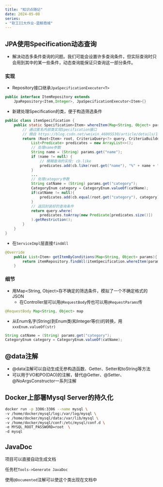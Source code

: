 ```yaml
---
title: "知识点随记"
date: 2024-05-08
series: 
- "软工II大作业-蓝鲸商城"
---
```


## JPA使用Specification动态查询

- 解决动态多条件查询的问题。我们可能会设置许多查询条件，但实际查询时只会用到其中的某一些条件，动态查询能保证只查询这一部分条件。

### 实现

- Repository接口继承`JpaSpecificationExecuter<T>`

```java
public interface ItemRepository extends 
    JpaRepository<Item,Integer>, JpaSpecificationExecutor<Item>{}
```

- 新建处理Specification的类，便于构造筛选条件

```java
public class itemSpecification {
    public static Specification<Item> whereItem(Map<String, Object> params) {
        // 通过匿名内部类实现Specification接口
        // 摘自 https://blog.csdn.net/weixin_46005530/article/details/132626158
        return (Root<Item> root, CriteriaQuery<?> query, CriteriaBuilder cb) -> {
            List<Predicate> predicates = new ArrayList<>();
            // 处理name参数
            String name = (String) params.get("name");
            if (name != null) {
                // 模糊查询的实现: cb.like
                predicates.add(cb.like(root.get("name"), "%" + name + "%"));
            }
            ...
            // 处理category参数
            String catName = (String) params.get("category");
            CategoryEnum category = CategoryEnum.valueOf(catName);
            if(catName != null){
                predicates.add(cb.equal(root.get("category"), category));
            }
            // 返回封装好的查询条件
            return query.where(
                predicates.toArray(new Predicate[predicates.size()])
            ).getRestriction();
        }
    }
}
```

- 在`ServiceImpl`层直接`findAll`

```java
@Override
    public List<Item> getItemByConditions(Map<String, Object> params){
        return itemRepository.findAll(itemSpecification.whereItem(params));
    }
```

### 细节

- 用Map<String, Object>存不确定的筛选条件，模拟了一个不确定格式的JSON
    - 在Controller层可以用`@RequestBody`传也可以用`@RequestParams`传

```java
@RequestBody Map<String, Object> map
```

- 从Enum名字(String)到Enum类(和Integer等价)的转换，用`xxxEnum.valueOf(str)`

```java
String catName = (String) params.get("category");
CategoryEnum category = CategoryEnum.valueOf(catName);
```

## @data注解

- @data注解可以自动生成无参构造函数、Getter、Setter和toString等方法
- 可以用于VO和PO(DAO)的注解，替代@Getter、@Setter、@NoArgsConstructor一系列注解

## Docker上部署Mysql Server的持久化

```bash
docker run -p 3306:3306 --name mysql \
-v /home/docker/mysql/log:/var/log/mysql \
-v /home/docker/mysql/data:/var/lib/mysql \
-v /home/docker/mysql/conf:/etc/mysql/conf.d \
-e MYSQL_ROOT_PASSWORD=root  \
-d mysql

```

## JavaDoc

项目可以直接自动生成文档

任务栏`Tools->Generate JavaDoc`

使用`@Documented`注解可以使这个类出现在文档中
